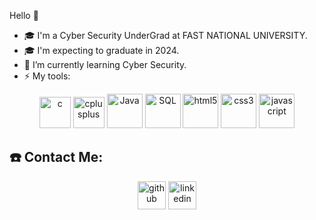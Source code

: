 
Hello 👋

- 🎓 I'm a Cyber Security UnderGrad at FAST NATIONAL UNIVERSITY.
- 🎓 I'm expecting to graduate in 2024.
- 🌱 I’m currently learning Cyber Security.
- ⚡ My tools:

<p align="center">
<img src="https://github.com/SABERGLOW/SABERGLOW/blob/master/Misc/image%20backups/homeycombs/C.svg" alt="c" width="50" height="50"/> 
<img src="https://github.com/SABERGLOW/SABERGLOW/blob/master/Misc/image%20backups/homeycombs/C%2B%2B.svg" alt="cplusplus" width="50" height="50"/>
<img src="https://github.com/SABERGLOW/SABERGLOW/blob/master/Misc/image%20backups/homeycombs/JAVA.png" alt="Java" width="57" height="55"/>
<img src="https://github.com/SABERGLOW/SABERGLOW/blob/master/Misc/image%20backups/homeycombs/SQL.png" alt="SQL" width="57" height="55"/> 
<img src="https://github.com/SABERGLOW/SABERGLOW/blob/master/Misc/image%20backups/homeycombs/HTML5.png" alt="html5" width="57" height="55"/> 
<img src="https://github.com/SABERGLOW/SABERGLOW/blob/master/Misc/image%20backups/homeycombs/CSS3.png" alt="css3" width="57" height="55"/> 
<img src="https://github.com/SABERGLOW/SABERGLOW/blob/master/Misc/image%20backups/homeycombs/JavaScript.png" alt="javascript" width="57" height="55"/>

  
  
## ☎️ Contact Me:

<p align="center"> 
<a href = https://github.com/mohsinshah565><img src='https://img.icons8.com/color/2x/github--v1.png' alt='github' height='45'></a>
<a href = https://www.linkedin.com/in/mohsinshah565/><img src='https://img.icons8.com/color/2x/linkedin.png' alt='linkedin' height='45'></a>

